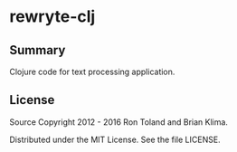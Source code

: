 # rewryte-clj

## Summary

Clojure code for text processing application.

## License

Source Copyright 2012 - 2016 Ron Toland and Brian Klima.

Distributed under the MIT License. See the file LICENSE.
